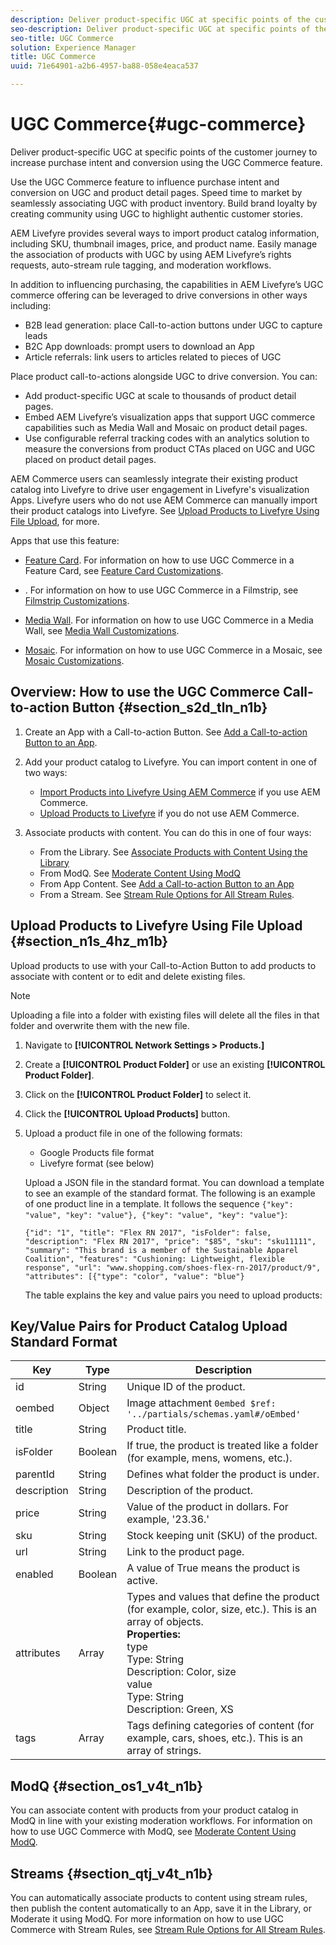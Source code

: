 ```yaml
---
description: Deliver product-specific UGC at specific points of the customer journey to increase purchase intent and conversion using the UGC Commerce feature.
seo-description: Deliver product-specific UGC at specific points of the customer journey to increase purchase intent and conversion using the UGC Commerce feature.
seo-title: UGC Commerce
solution: Experience Manager
title: UGC Commerce
uuid: 71e64901-a2b6-4957-ba88-058e4eaca537

---
```


# UGC Commerce{#ugc-commerce}

Deliver product-specific UGC at specific points of the customer journey to increase purchase intent and conversion using the UGC Commerce feature.

Use the UGC Commerce feature to influence purchase intent and conversion on UGC and product detail pages. Speed time to market by seamlessly associating UGC with product inventory. Build brand loyalty by creating community using UGC to highlight authentic customer stories.

AEM Livefyre provides several ways to import product catalog information, including SKU, thumbnail images, price, and product name. Easily manage the association of products with UGC by using AEM Livefyre’s rights requests, auto-stream rule tagging, and moderation workflows.

In addition to influencing purchasing, the capabilities in AEM Livefyre’s UGC commerce offering can be leveraged to drive conversions in other ways including:

* B2B lead generation: place Call-to-action buttons under UGC to capture leads
* B2C App downloads: prompt users to download an App
* Article referrals: link users to articles related to pieces of UGC

Place product call-to-actions alongside UGC to drive conversion. You can:

* Add product-specific UGC at scale to thousands of product detail pages.
* Embed AEM Livefyre’s visualization apps that support UGC commerce capabilities such as Media Wall and Mosaic on product detail pages.
* Use configurable referral tracking codes with an analytics solution to measure the conversions from product CTAs placed on UGC and UGC placed on product detail pages.

AEM Commerce users can seamlessly integrate their existing product catalog into Livefyre to drive user engagement in Livefyre's visualization Apps. Livefyre users who do not use AEM Commerce can manually import their product catalogs into Livefyre. See [Upload Products to Livefyre Using File Upload](/help/using/c-features-livefyre/c-ugc-commerce.md), for more.

Apps that use this feature:

* [Feature Card](../c-about-apps/c-feature-card-app/c-feature-card-app.md#c_feature_card_app). For information on how to use UGC Commerce in a Feature Card, see [Feature Card Customizations](../c-about-apps/c-feature-card-app/c-feature-card-app.md#section_uds_gzm_5y).

* [](../c-about-apps/c-filmstrip-app/c-filmstrip-app.md#concept_jpc_n2j_jbb). For information on how to use UGC Commerce in a Filmstrip, see [Filmstrip Customizations](../c-about-apps/c-filmstrip-app/c-filmstrip-customizations.md#c_filmstrip_customizations).

* [Media Wall](../c-about-apps/c-media-wall-app/c-media-wall-app.md#c_media_wall_app). For information on how to use UGC Commerce in a Media Wall, see [Media Wall Customizations](../c-about-apps/c-media-wall-app/r-media-wall-customizations.md#r_media_wall_customizations).

* [Mosaic](../c-about-apps/c-mosaic-app/c-mosaic-app.md#c_mosaic_app). For information on how to use UGC Commerce in a Mosaic, see [Mosaic Customizations](../c-about-apps/c-mosaic-app/c-mosaic-customizations.md#c_mosaic_customizations).

## Overview: How to use the UGC Commerce Call-to-action Button {#section_s2d_tln_n1b}

1. Create an App with a Call-to-action Button. See [Add a Call-to-action Button to an App](/help/using/c-features-livefyre/c-call-to-action-button.md#task_36190DD1C8204C7793CB7EEA379C2155).
1. Add your product catalog to Livefyre. You can import content in one of two ways:

    * [Import Products into Livefyre Using AEM Commerce](https://helpx.adobe.com/experience-manager/6-4/sites/administering/using/livefyre.html) if you use AEM Commerce.
    * [Upload Products to Livefyre](/help/using/c-features-livefyre/c-ugc-commerce.md) if you do not use AEM Commerce.

1. Associate products with content. You can do this in one of four ways:

    * From the Library. See [Associate Products with Content Using the Library](../c-library/t-associate-products-with-content-using-the-library.md#t_associate_products_with_content_using_the_library)
    * From ModQ. See [Moderate Content Using ModQ](/help/using/c-features-livefyre/c-about-moderation/c-modq.md)
    * From App Content. See [Add a Call-to-action Button to an App](/help/using/c-features-livefyre/c-call-to-action-button.md)
    * From a Stream. See [Stream Rule Options for All Stream Rules](../c-streams/c-stream-rule-options-for-all-stream-rules.md#c_stream_rule_options_for_all_stream_rules).

## Upload Products to Livefyre Using File Upload {#section_n1s_4hz_m1b}

Upload products to use with your Call-to-Action Button to add products to associate with content or to edit and delete existing files.

>[!NOTE]
>
>Uploading a file into a folder with existing files will delete all the files in that folder and overwrite them with the new file.

1. Navigate to **[!UICONTROL Network Settings > Products.]**
1. Create a **[!UICONTROL Product Folder]** or use an existing **[!UICONTROL Product Folder]**.

1. Click on the **[!UICONTROL Product Folder]** to select it.
1. Click the **[!UICONTROL Upload Products]** button.
1. Upload a product file in one of the following formats:

   * Google Products file format
   * Livefyre format (see below)

   Upload a JSON file in the standard format. You can download a template to see an example of the standard format. The following is an example of one product line in a template. It follows the sequence `{"key": "value", "key": "value"}, {"key": "value", "key": "value"}`:

   ```
   {"id": "1", "title": "Flex RN 2017", "isFolder": false, "description": "Flex RN 2017", "price": "$85", "sku": "sku11111", "summary": "This brand is a member of the Sustainable Apparel Coalition", "features": "Cushioning: Lightweight, flexible response", "url": "www.shopping.com/shoes-flex-rn-2017/product/9", "attributes": [{"type": "color", "value": "blue"}
   ```

   The table explains the key and value pairs you need to upload products:

## Key/Value Pairs for Product Catalog Upload Standard Format

|Key|Type|Description|
|--- |--- |--- |
|id|String|Unique ID of the product.|
|oembed|Object|Image attachment `0embed $ref: '../partials/schemas.yaml#/oEmbed'`|
|title|String|Product title.|
|isFolder|Boolean|If true, the product is treated like a folder (for example, mens, womens, etc.).|
|parentId|String|Defines what folder the product is under.|
|description|String|Description of the product.|
|price|String|Value of the product in dollars. For example, '23.36.'|
|sku|String|Stock keeping unit (SKU) of the product.|
|url|String|Link to the product page.|
|enabled|Boolean|A value of True means the product is active.|
|attributes|Array|Types and values that define the product (for example, color, size, etc.). This is an array of objects.</br>**Properties:** </br>type </br>Type: String</br>Description: Color, size </br>value </br>Type: String </br>Description: Green, XS|
|tags|Array|Tags defining categories of content (for example, cars, shoes, etc.). This is an array of strings.|

## ModQ {#section_os1_v4t_n1b}

You can associate content with products from your product catalog in ModQ in line with your existing moderation workflows. For information on how to use UGC Commerce with ModQ, see [Moderate Content Using ModQ](/help/using/c-features-livefyre/c-about-moderation/c-moderate-content-using-app-content.md).

## Streams {#section_qtj_v4t_n1b}

You can automatically associate products to content using stream rules, then publish the content automatically to an App, save it in the Library, or Moderate it using ModQ. For more information on how to use UGC Commerce with Stream Rules, see [Stream Rule Options for All Stream Rules](../c-streams/c-stream-rule-options-for-all-stream-rules.md#c_stream_rule_options_for_all_stream_rules).
